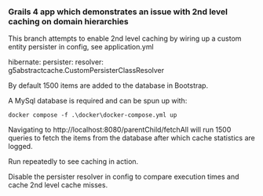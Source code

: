 ### Grails 4 app which demonstrates an issue with 2nd level caching on domain hierarchies

This branch attempts to enable 2nd level caching by wiring up a custom entity persister in config, see application.yml

hibernate:
    persister:
        resolver: g5abstractcache.CustomPersisterClassResolver

By default 1500 items are added to the database in Bootstrap.

A MySql database is required and can be spun up with:

`docker compose -f .\docker\docker-compose.yml up`

Navigating to http://localhost:8080/parentChild/fetchAll will run 1500 queries to fetch the items from the database after which cache statistics are logged.

Run repeatedly to see caching in action.

Disable the persister resolver in config to compare execution times and cache 2nd level cache misses.


